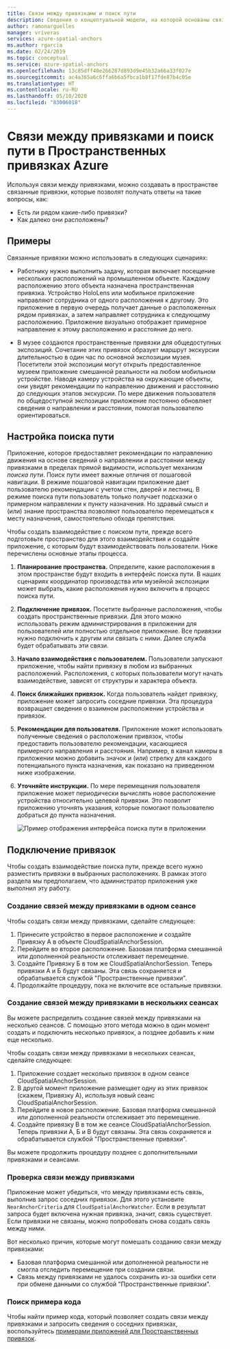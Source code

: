 ```yaml
---
title: Связи между привязками и поиск пути
description: Сведения о концептуальной модели, на которой основаны связи между привязками. Узнайте, как соединять привязки в пространстве и использовать API Nearby для выполнения сценария поиска пути.
author: ramonarguelles
manager: vriveras
services: azure-spatial-anchors
ms.author: rgarcia
ms.date: 02/24/2019
ms.topic: conceptual
ms.service: azure-spatial-anchors
ms.openlocfilehash: 13c85dff40e266287d893d9e45b32a66a33f027e
ms.sourcegitcommit: ac4a365a6c6ffa6b6a5fbca1b8f17fde87b4c05e
ms.translationtype: HT
ms.contentlocale: ru-RU
ms.lasthandoff: 05/10/2020
ms.locfileid: "83006018"
---
```

# <a name="anchor-relationships-and-way-finding-in-azure-spatial-anchors"></a>Связи между привязками и поиск пути в Пространственных привязках Azure

Используя связи между привязками, можно создавать в пространстве связанные привязки, которые позволят получать ответы на такие вопросы, как:

* Есть ли рядом какие-либо привязки?
* Как далеко они расположены?

## <a name="examples"></a>Примеры

Связанные привязки можно использовать в следующих сценариях:

* Работнику нужно выполнить задачу, которая включает посещение нескольких расположений на промышленном объекте. Каждому расположению этого объекта назначена пространственная привязка. Устройство HoloLens или мобильное приложение направляют сотрудника от одного расположения к другому. Это приложение в первую очередь получает данные о расположенных рядом привязках, а затем направляет сотрудника к следующему расположению. Приложение визуально отображает примерное направление к этому расположению и расстояние до него.

* В музее создаются пространственные привязки для общедоступных экспозиций. Сочетание этих привязок образует маршрут экскурсии длительностью в один час по основной экспозиции музея. Посетители этой экспозиции могут открыть предоставленное музеем приложение смешанной реальности на любом мобильном устройстве. Наводя камеру устройства на окружающие объекты, они увидят рекомендации по направлению движения и расстоянию до следующих этапов экскурсии. По мере движения пользователя по общедоступной экспозиции приложение постоянно обновляет сведения о направлении и расстоянии, помогая пользователю ориентироваться.

## <a name="set-up-way-finding"></a>Настройка поиска пути

Приложение, которое предоставляет рекомендации по направлению движения на основе сведений о направлении и расстоянии между привязками в пределах прямой видимости, использует механизм *поиска пути*. Поиск пути имеет важные отличия от пошаговой навигации. В режиме пошаговой навигации приложение дает пользователю рекомендации с учетом стен, дверей и лестниц. В режиме поиска пути пользователь только получает подсказки о примерном направлении к пункту назначения. Но здравый смысл и (или) знание пространства позволяют пользователю перемещаться к месту назначения, самостоятельно обходя препятствия.

Чтобы создать взаимодействие с поиском пути, прежде всего подготовьте пространство для этого взаимодействия и создайте приложение, с которым будут взаимодействовать пользователи. Ниже перечислены основные этапы процесса.

1. **Планирование пространства.** Определите, какие расположения в этом пространстве будут входить в интерфейс поиска пути. В наших сценариях координатор производства или музейной экспозиции может выбрать, какие расположения нужно включить в процесс поиска пути.
2. **Подключение привязок.** Посетите выбранные расположения, чтобы создать пространственные привязки. Для этого можно использовать режим администрирования в приложении для пользователей или полностью отдельное приложение. Все привязки нужно подключить к другим или связать с ними. Далее служба будет обрабатывать эти связи.
3. **Начало взаимодействия с пользователем.** Пользователи запускают приложение, чтобы найти привязку в любом из выбранных расположений. Расположения, с которых пользователи могут начать взаимодействие, зависят от структуры и характера объекта.
4. **Поиск ближайших привязок.** Когда пользователь найдет привязку, приложение может запросить соседние привязки. Эта процедура возвращает сведения о взаимном расположении устройства и привязок.
5. **Рекомендации для пользователя.** Приложение может использовать полученные сведения о расположении привязок, чтобы предоставить пользователю рекомендации, касающиеся примерного направления и расстояния. Например, в канал камеры в приложении можно добавить значок и (или) стрелку для каждого потенциального пункта назначения, как показано на приведенном ниже изображении.
6. **Уточняйте инструкции.** По мере перемещения пользователя приложение может периодически вычислять новое расположение устройства относительно целевой привязки. Это позволит приложению уточнять указания, которые помогают пользователю добраться до пункта назначения.

    ![Пример отображения интерфейса поиска пути в приложении](./media/meeting-spot.png)

## <a name="connect-anchors"></a>Подключение привязок

Чтобы создать взаимодействие поиска пути, прежде всего нужно разместить привязки в выбранных расположениях. В рамках этого раздела мы предполагаем, что администратор приложения уже выполнил эту работу.

### <a name="connect-anchors-in-a-single-session"></a>Создание связей между привязками в одном сеансе

Чтобы создать связи между привязками, сделайте следующее:

1. Принесите устройство в первое расположение и создайте Привязку A в объекте CloudSpatialAnchorSession.
2. Перейдите во второе расположение. Базовая платформа смешанной или дополненной реальности отслеживает перемещение.
3. Создайте Привязку Б в том же CloudSpatialAnchorSession. Теперь привязки А и Б будут связаны. Эта связь сохраняется и обрабатывается службой "Пространственные привязки".
4. Продолжайте процедуру, пока не включите все остальные привязки.

### <a name="connect-anchors-in-multiple-sessions"></a>Создание связей между привязками в нескольких сеансах

Вы можете распределить создание связей между привязками на несколько сеансов. С помощью этого метода можно в один момент создать и подключить несколько привязок, а позднее добавить к ним еще несколько.

Чтобы создать связи между привязками в нескольких сеансах, сделайте следующее:

1. Приложение создает несколько привязок в одном сеансе CloudSpatialAnchorSession.
2. В другой момент приложение размещает одну из этих привязок (скажем, Привязку A), используя новый сеанс CloudSpatialAnchorSession.
3. Перейдите в новое расположение. Базовая платформа смешанной или дополненной реальности отслеживает это перемещение.
4. Создайте привязку В в том же сеансе CloudSpatialAnchorSession. Теперь привязки А, Б и В будут связаны. Эта связь сохраняется и обрабатывается службой "Пространственные привязки".

Вы можете продолжить процедуру позднее с дополнительными привязками и сеансами.

### <a name="verify-anchor-connections"></a>Проверка связи между привязками

Приложение может убедиться, что между привязками есть связь, выполнив запрос соседних привязок. Для этого установите `NearAnchorCriteria` для `CloudSpatialAnchorWatcher`. Если в результат запроса будет включена нужная привязка, значит, связь существует. Если привязки не связаны, можно попробовать снова создать связь между ними.

Вот несколько причин, которые могут помешать созданию связи между привязками:

* Базовая платформа смешанной или дополненной реальности не смогла отследить перемещение при создании связи.
* Связь между привязками не удалось сохранить из-за ошибки сети при обмене данными со службой "Пространственные привязки".

### <a name="find-sample-code"></a>Поиск примера кода

Чтобы найти пример кода, который позволяет создать связи между привязками и запросить сведения о соседних привязках, воспользуйтесь [примерами приложений для Пространственных привязок](https://github.com/Azure/azure-spatial-anchors-samples).
